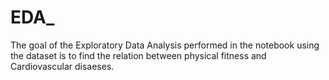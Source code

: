 # EDA_
The goal of the Exploratory Data Analysis performed in the notebook using the dataset is to find the relation between physical fitness and Cardiovascular disaeses.
